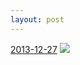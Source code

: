 ```yaml
---
layout: post
---
```


<p>
  <time><a href="/262">2013-12-27</a></time>
  <a href="/262"><img src="{{ site.assets_url }}/262-640.jpg" srcset="{{ site.assets_url }}/262-1280.jpg 1280w, {{ site.assets_url }}/262-960.jpg 960w, {{ site.assets_url }}/262-640.jpg 640w, {{ site.assets_url }}/262-320.jpg 320w" sizes="(min-width: 700px) 50vw, calc(100vw - 2rem)" /></a>
</p>
